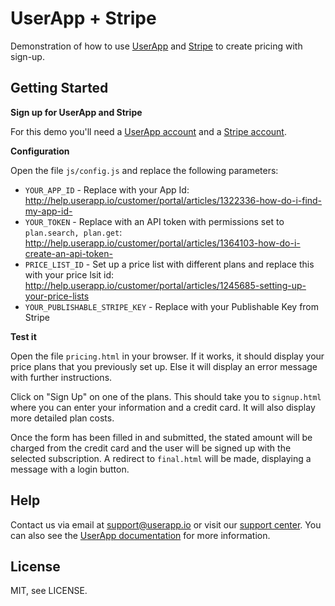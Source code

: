 UserApp + Stripe
================

Demonstration of how to use [UserApp](https://www.userapp.io/) and [Stripe](https://stripe.com/) to create pricing with sign-up.

## Getting Started

**Sign up for UserApp and Stripe**

For this demo you'll need a [UserApp account](https://app.userapp.io/#/sign-up/) and a [Stripe account](https://manage.stripe.com/register).

**Configuration**

Open the file `js/config.js` and replace the following parameters:

* `YOUR_APP_ID` - Replace with your App Id: <http://help.userapp.io/customer/portal/articles/1322336-how-do-i-find-my-app-id->
* `YOUR_TOKEN` - Replace with an API token with permissions set to `plan.search, plan.get`: <http://help.userapp.io/customer/portal/articles/1364103-how-do-i-create-an-api-token->
* `PRICE_LIST_ID` - Set up a price list with different plans and replace this with your price lsit id: <http://help.userapp.io/customer/portal/articles/1245685-setting-up-your-price-lists>
* `YOUR_PUBLISHABLE_STRIPE_KEY` - Replace with your Publishable Key from Stripe

**Test it**

Open the file `pricing.html` in your browser. If it works, it should display your price plans that you previously set up. Else it will display an error message with further instructions.

Click on "Sign Up" on one of the plans. This should take you to `signup.html` where you can enter your information and a credit card. It will also display more detailed plan costs.

Once the form has been filled in and submitted, the stated amount will be charged from the credit card and the user will be signed up with the selected subscription. A redirect to `final.html` will be made, displaying a message with a login button.

## Help

Contact us via email at support@userapp.io or visit our [support center](https://help.userapp.io). You can also see the [UserApp documentation](https://app.userapp.io/#/docs/) for more information.

## License

MIT, see LICENSE.
